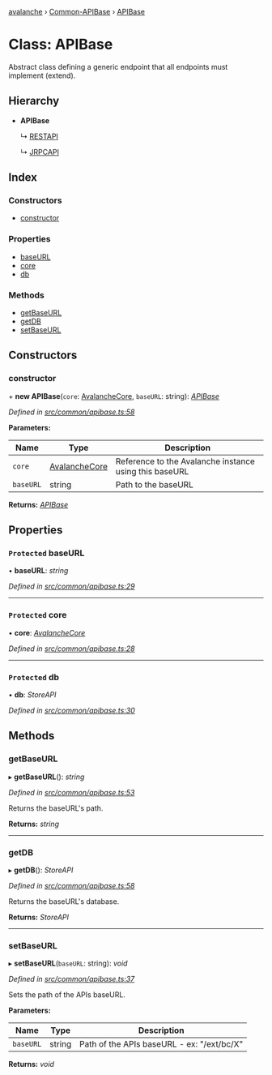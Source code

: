 [avalanche](../README.md) › [Common-APIBase](../modules/common_apibase.md) › [APIBase](common_apibase.apibase.md)

# Class: APIBase

Abstract class defining a generic endpoint that all endpoints must implement (extend).

## Hierarchy

* **APIBase**

  ↳ [RESTAPI](common_restapi.restapi.md)

  ↳ [JRPCAPI](common_jrpcapi.jrpcapi.md)

## Index

### Constructors

* [constructor](common_apibase.apibase.md#constructor)

### Properties

* [baseURL](common_apibase.apibase.md#protected-baseurl)
* [core](common_apibase.apibase.md#protected-core)
* [db](common_apibase.apibase.md#protected-db)

### Methods

* [getBaseURL](common_apibase.apibase.md#getbaseurl)
* [getDB](common_apibase.apibase.md#getdb)
* [setBaseURL](common_apibase.apibase.md#setbaseurl)

## Constructors

###  constructor

\+ **new APIBase**(`core`: [AvalancheCore](avalanchecore.avalanchecore-1.md), `baseURL`: string): *[APIBase](common_apibase.apibase.md)*

*Defined in [src/common/apibase.ts:58](https://github.com/ava-labs/avalanchejs/blob/ca67b81/src/common/apibase.ts#L58)*

**Parameters:**

Name | Type | Description |
------ | ------ | ------ |
`core` | [AvalancheCore](avalanchecore.avalanchecore-1.md) | Reference to the Avalanche instance using this baseURL |
`baseURL` | string | Path to the baseURL  |

**Returns:** *[APIBase](common_apibase.apibase.md)*

## Properties

### `Protected` baseURL

• **baseURL**: *string*

*Defined in [src/common/apibase.ts:29](https://github.com/ava-labs/avalanchejs/blob/ca67b81/src/common/apibase.ts#L29)*

___

### `Protected` core

• **core**: *[AvalancheCore](avalanchecore.avalanchecore-1.md)*

*Defined in [src/common/apibase.ts:28](https://github.com/ava-labs/avalanchejs/blob/ca67b81/src/common/apibase.ts#L28)*

___

### `Protected` db

• **db**: *StoreAPI*

*Defined in [src/common/apibase.ts:30](https://github.com/ava-labs/avalanchejs/blob/ca67b81/src/common/apibase.ts#L30)*

## Methods

###  getBaseURL

▸ **getBaseURL**(): *string*

*Defined in [src/common/apibase.ts:53](https://github.com/ava-labs/avalanchejs/blob/ca67b81/src/common/apibase.ts#L53)*

Returns the baseURL's path.

**Returns:** *string*

___

###  getDB

▸ **getDB**(): *StoreAPI*

*Defined in [src/common/apibase.ts:58](https://github.com/ava-labs/avalanchejs/blob/ca67b81/src/common/apibase.ts#L58)*

Returns the baseURL's database.

**Returns:** *StoreAPI*

___

###  setBaseURL

▸ **setBaseURL**(`baseURL`: string): *void*

*Defined in [src/common/apibase.ts:37](https://github.com/ava-labs/avalanchejs/blob/ca67b81/src/common/apibase.ts#L37)*

Sets the path of the APIs baseURL.

**Parameters:**

Name | Type | Description |
------ | ------ | ------ |
`baseURL` | string | Path of the APIs baseURL - ex: "/ext/bc/X"  |

**Returns:** *void*
